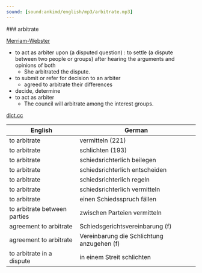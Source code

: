 ```yaml
---
sound: [sound:ankimd/english/mp3/arbitrate.mp3]
---
```


\### arbitrate

[Merriam-Webster](https://www.merriam-webster.com/dictionary/arbitrate)

- to act as arbiter upon (a disputed question) : to settle (a dispute between two people or groups) after hearing the arguments and opinions of both
    - She arbitrated the dispute.
- to submit or refer for decision to an arbiter
    - agreed to arbitrate their differences
- decide, determine
- to act as arbiter
    - The council will arbitrate among the interest groups.

[dict.cc](https://www.dict.cc/arbitrate)

| English        | German       |
| -------------- | ------------ |
| to arbitrate | vermitteln (221) |
| to arbitrate | schlichten (193) |
| to arbitrate | schiedsrichterlich beilegen |
| to arbitrate | schiedsrichterlich entscheiden |
| to arbitrate | schiedsrichterlich regeln |
| to arbitrate | schiedsrichterlich vermitteln |
| to arbitrate | einen Schiedsspruch fällen |
| to arbitrate between parties | zwischen Parteien vermitteln |
| agreement to arbitrate | Schiedsgerichtsvereinbarung (f) |
| agreement to arbitrate | Vereinbarung die Schlichtung anzugehen (f) |
| to arbitrate in a dispute | in einem Streit schlichten |
